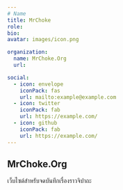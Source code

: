 ```yaml
---
# Name
title: MrChoke
role:
bio:
avatar: images/icon.png

organization:
  name: MrChoke.Org
  url:

social:
  - icon: envelope
    iconPack: fas
    url: mailto:example@example.com
  - icon: twitter
    iconPack: fab
    url: https://example.com/
  - icon: github
    iconPack: fab
    url: https://example.com/
---
```


## MrChoke.Org

เว็บไซต์สำหรับจดบันทึกเรื่องราวจิปาถะ